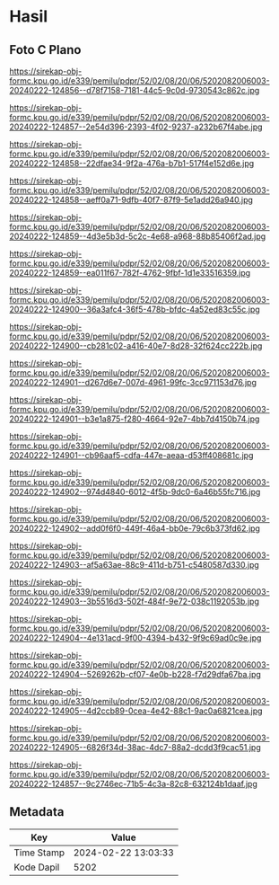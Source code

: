# Hasil

## Foto C Plano

https://sirekap-obj-formc.kpu.go.id/e339/pemilu/pdpr/52/02/08/20/06/5202082006003-20240222-124856--d78f7158-7181-44c5-9c0d-9730543c862c.jpg

https://sirekap-obj-formc.kpu.go.id/e339/pemilu/pdpr/52/02/08/20/06/5202082006003-20240222-124857--2e54d396-2393-4f02-9237-a232b67f4abe.jpg

https://sirekap-obj-formc.kpu.go.id/e339/pemilu/pdpr/52/02/08/20/06/5202082006003-20240222-124858--22dfae34-9f2a-476a-b7b1-517f4e152d6e.jpg

https://sirekap-obj-formc.kpu.go.id/e339/pemilu/pdpr/52/02/08/20/06/5202082006003-20240222-124858--aeff0a71-9dfb-40f7-87f9-5e1add26a940.jpg

https://sirekap-obj-formc.kpu.go.id/e339/pemilu/pdpr/52/02/08/20/06/5202082006003-20240222-124859--4d3e5b3d-5c2c-4e68-a968-88b85406f2ad.jpg

https://sirekap-obj-formc.kpu.go.id/e339/pemilu/pdpr/52/02/08/20/06/5202082006003-20240222-124859--ea011f67-782f-4762-9fbf-1d1e33516359.jpg

https://sirekap-obj-formc.kpu.go.id/e339/pemilu/pdpr/52/02/08/20/06/5202082006003-20240222-124900--36a3afc4-36f5-478b-bfdc-4a52ed83c55c.jpg

https://sirekap-obj-formc.kpu.go.id/e339/pemilu/pdpr/52/02/08/20/06/5202082006003-20240222-124900--cb281c02-a416-40e7-8d28-32f624cc222b.jpg

https://sirekap-obj-formc.kpu.go.id/e339/pemilu/pdpr/52/02/08/20/06/5202082006003-20240222-124901--d267d6e7-007d-4961-99fc-3cc971153d76.jpg

https://sirekap-obj-formc.kpu.go.id/e339/pemilu/pdpr/52/02/08/20/06/5202082006003-20240222-124901--b3e1a875-f280-4664-92e7-4bb7d4150b74.jpg

https://sirekap-obj-formc.kpu.go.id/e339/pemilu/pdpr/52/02/08/20/06/5202082006003-20240222-124901--cb96aaf5-cdfa-447e-aeaa-d53ff408681c.jpg

https://sirekap-obj-formc.kpu.go.id/e339/pemilu/pdpr/52/02/08/20/06/5202082006003-20240222-124902--974d4840-6012-4f5b-9dc0-6a46b55fc716.jpg

https://sirekap-obj-formc.kpu.go.id/e339/pemilu/pdpr/52/02/08/20/06/5202082006003-20240222-124902--add0f6f0-449f-46a4-bb0e-79c6b373fd62.jpg

https://sirekap-obj-formc.kpu.go.id/e339/pemilu/pdpr/52/02/08/20/06/5202082006003-20240222-124903--af5a63ae-88c9-411d-b751-c5480587d330.jpg

https://sirekap-obj-formc.kpu.go.id/e339/pemilu/pdpr/52/02/08/20/06/5202082006003-20240222-124903--3b5516d3-502f-484f-9e72-038c1192053b.jpg

https://sirekap-obj-formc.kpu.go.id/e339/pemilu/pdpr/52/02/08/20/06/5202082006003-20240222-124904--4e131acd-9f00-4394-b432-9f9c69ad0c9e.jpg

https://sirekap-obj-formc.kpu.go.id/e339/pemilu/pdpr/52/02/08/20/06/5202082006003-20240222-124904--5269262b-cf07-4e0b-b228-f7d29dfa67ba.jpg

https://sirekap-obj-formc.kpu.go.id/e339/pemilu/pdpr/52/02/08/20/06/5202082006003-20240222-124905--4d2ccb89-0cea-4e42-88c1-9ac0a6821cea.jpg

https://sirekap-obj-formc.kpu.go.id/e339/pemilu/pdpr/52/02/08/20/06/5202082006003-20240222-124905--6826f34d-38ac-4dc7-88a2-dcdd3f9cac51.jpg

https://sirekap-obj-formc.kpu.go.id/e339/pemilu/pdpr/52/02/08/20/06/5202082006003-20240222-124857--9c2746ec-71b5-4c3a-82c8-632124b1daaf.jpg


## Metadata

| Key        | Value               |
| ---------- | ------------------- |
| Time Stamp | 2024-02-22 13:03:33 |
| Kode Dapil | 5202                |



